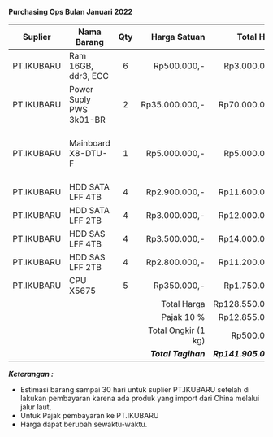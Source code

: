 **Purchasing Ops Bulan Januari 2022**

| Suplier    | Nama Barang             | Qty |        Harga Satuan |           Total Harga | Keterangan                                |
| ---------- | ----------------------- | :-: | ------------------: | --------------------: | ----------------------------------------- |
| PT.IKUBARU | Ram 16GB, ddr3, ECC     |  6  |         Rp500.000,- |         Rp3.000.000,- |                                           |
| PT.IKUBARU | Power Suply PWS 3k01-BR |  2  |      Rp35.000.000,- |        Rp70.000.000,- |                                           |
| PT.IKUBARU | Mainboard X8-DTU-F      |  1  |       Rp5.000.000,- |         Rp5.000.000,- | Done sudah di ajukan bulan september 2021 |
| PT.IKUBARU | HDD SATA LFF 4TB        |  4  |       Rp2.900.000,- |        Rp11.600.000,- |                                           |
| PT.IKUBARU | HDD SATA LFF 2TB        |  4  |       Rp3.000.000,- |        Rp12.000.000,- |                                           |
| PT.IKUBARU | HDD SAS LFF 4TB         |  4  |       Rp3.500.000,- |        Rp14.000.000,- |                                           |
| PT.IKUBARU | HDD SAS LFF 2TB         |  4  |       Rp2.800.000,- |        Rp11.200.000,- |                                           |
| PT.IKUBARU | CPU X5675               |  5  |         Rp350.000,- |         Rp1.750.000,- |                                           |
|            |                         |     |         Total Harga |       Rp128.550.000,- |                                           |
|            |                         |     |         Pajak  10 % |        Rp12.855.000,- |                                           |
|            |                         |     | Total Ongkir (1 kg) |           Rp500.000,- |                                           |
|            |                         |     | ***Total Tagihan*** | ***Rp141.905.000,-*** |                                           |



***Keterangan :***
- Estimasi barang sampai 30 hari untuk suplier PT.IKUBARU setelah di lakukan pembayaran karena ada produk yang import dari China melalui jalur laut,
- Untuk Pajak pembayaran ke PT.IKUBARU
- Harga dapat berubah sewaktu-waktu.
